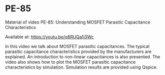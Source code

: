 # PE-85

Material of video PE-85: Understanding MOSFET Parasitic Capacitance Characteristics

Available at: https://youtu.be/o8RUQa1i3Wc

In this video we talk about MOSFET parasitic capacitances. The typical parasitic capacitance characteristics provided by the manufacturers are explained. An introduction to non-linear capacitances is also presented. The video also shows how to plot the MOSFET parasitic capacitance characteristics by simulation. Simulation results are provided using Qspice.

